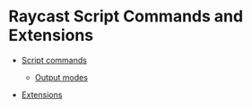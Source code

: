 # Raycast Script Commands and Extensions

- [Script commands](https://github.com/raycast/script-commands)
  - [Output modes](https://github.com/raycast/script-commands/blob/master/documentation/OUTPUTMODES.md)

- [Extensions](https://developers.raycast.com/basics/create-your-first-extension)
